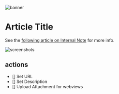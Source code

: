 ![banner]()

# Article Title

See the [following article on Internal Note](url) for more info.

![screenshots]()

## actions
- [] Set URL
- [] Set Description
- [] Upload Attachment for webviews 
